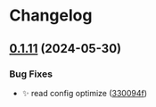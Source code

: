 # Changelog

## [0.1.11](https://github.com/Aimerny/kook-go/compare/v0.1.10...v0.1.11) (2024-05-30)


### Bug Fixes

* :sparkles: read config optimize ([330094f](https://github.com/Aimerny/kook-go/commit/330094f9303bfa37e1bba3d473e5e9583be174e1))
